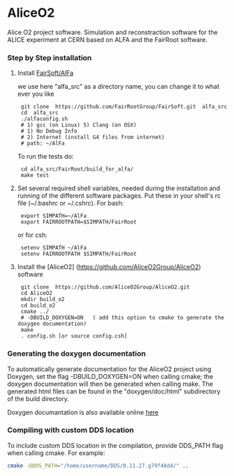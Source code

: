 AliceO2
=======

Alice O2 project software. Simulation and reconstraction software for the ALICE experiment at CERN based on ALFA and the FairRoot software.

### Step by Step installation

1. Install [FairSoft/AlFa](https://github.com/FairRootGroup/FairSoft/tree/dev)

    we use here "alfa_src" as a directory name, you can change it to what ever you like

        git clone  https://github.com/FairRootGroup/FairSoft.git  alfa_src
        cd  alfa_src
        ./alfaconfig.sh
        # 1) gcc (on Linux) 5) Clang (on OSX)
        # 1) No Debug Info
        # 2) Internet (install G4 files from internet)
        # path: ~/AlFa

    To run the tests do:

        cd alfa_src/FairRoot/build_for_alfa/
        make test

2. Set several required shell variables, needed during the installation and running of the
   different software packages. Put these in your shell's rc file (~/.bashrc or ~/.cshrc).
   For bash:

        export SIMPATH=~/AlFa
        export FAIRROOTPATH=$SIMPATH/FairRoot

    or for csh:

        setenv SIMPATH ~/AlFa
        setenv FAIRROOTPATH $SIMPATH/FairRoot

3. Install the [AliceO2] (https://github.com/AliceO2Group/AliceO2) software

        git clone  https://github.com/AliceO2Group/AliceO2.git
        cd AliceO2
        mkdir build_o2
        cd build_o2
        cmake ../
        # -DBUILD_DOXYGEN=ON   ( add this option to cmake to generate the doxygen documentation)
        make
        . config.sh [or source config.csh]

### Generating the doxygen documentation

To automatically generate documentation for the AliceO2 project using Doxygen, set the flag -DBUILD_DOXYGEN=ON when calling cmake; the doxygen documentation will then be generated when calling make.  The generated html files can be found in the "doxygen/doc/html" subdirectory of the build directory.

Doxygen documantation is also available online [here](http://aliceo2group.github.io/AliceO2/)

### Compiling with custom DDS location

To include custom DDS location in the compilation, provide DDS_PATH flag when calling cmake. For example:
```bash
cmake -DDDS_PATH="/home/username/DDS/0.11.27.g79f48d4/" ..
```
